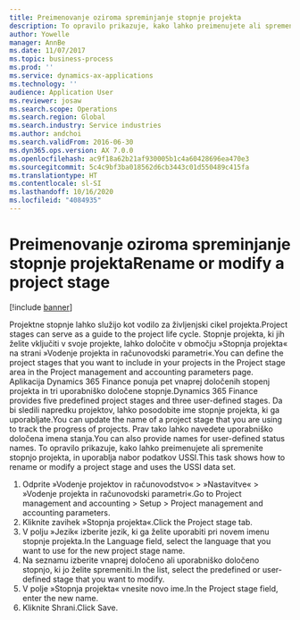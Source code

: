 ```yaml
---
title: Preimenovanje oziroma spreminjanje stopnje projekta
description: To opravilo prikazuje, kako lahko preimenujete ali spremenite stopnjo projekta.
author: Yowelle
manager: AnnBe
ms.date: 11/07/2017
ms.topic: business-process
ms.prod: ''
ms.service: dynamics-ax-applications
ms.technology: ''
audience: Application User
ms.reviewer: josaw
ms.search.scope: Operations
ms.search.region: Global
ms.search.industry: Service industries
ms.author: andchoi
ms.search.validFrom: 2016-06-30
ms.dyn365.ops.version: AX 7.0.0
ms.openlocfilehash: ac9f18a62b21af930005b1c4a60428696ea470e3
ms.sourcegitcommit: 5c4c9bf3ba018562d6cb3443c01d550489c415fa
ms.translationtype: HT
ms.contentlocale: sl-SI
ms.lasthandoff: 10/16/2020
ms.locfileid: "4084935"
---
```

# <a name="rename-or-modify-a-project-stage"></a><span data-ttu-id="ed22f-103">Preimenovanje oziroma spreminjanje stopnje projekta</span><span class="sxs-lookup"><span data-stu-id="ed22f-103">Rename or modify a project stage</span></span>

[!include [banner](../../includes/banner.md)]

<span data-ttu-id="ed22f-104">Projektne stopnje lahko služijo kot vodilo za življenjski cikel projekta.</span><span class="sxs-lookup"><span data-stu-id="ed22f-104">Project stages can serve as a guide to the project life cycle.</span></span> <span data-ttu-id="ed22f-105">Stopnje projekta, ki jih želite vključiti v svoje projekte, lahko določite v območju »Stopnja projekta« na strani »Vodenje projekta in računovodski parametri«.</span><span class="sxs-lookup"><span data-stu-id="ed22f-105">You can define the project stages that you want to include in your projects in the Project stage area in the Project management and accounting parameters page.</span></span> <span data-ttu-id="ed22f-106">Aplikacija Dynamics 365 Finance ponuja pet vnaprej določenih stopenj projekta in tri uporabniško določene stopnje.</span><span class="sxs-lookup"><span data-stu-id="ed22f-106">Dynamics 365 Finance provides five predefined project stages and three user-defined stages.</span></span> <span data-ttu-id="ed22f-107">Da bi sledili napredku projektov, lahko posodobite ime stopnje projekta, ki ga uporabljate.</span><span class="sxs-lookup"><span data-stu-id="ed22f-107">You can update the name of a project stage that you are using to track the progress of projects.</span></span> <span data-ttu-id="ed22f-108">Prav tako lahko navedete uporabniško določena imena stanja.</span><span class="sxs-lookup"><span data-stu-id="ed22f-108">You can also provide names for user-defined status names.</span></span> <span data-ttu-id="ed22f-109">To opravilo prikazuje, kako lahko preimenujete ali spremenite stopnjo projekta, in uporablja nabor podatkov USSI.</span><span class="sxs-lookup"><span data-stu-id="ed22f-109">This task shows how to rename or modify a project stage and uses the USSI data set.</span></span>

1. <span data-ttu-id="ed22f-110">Odprite »Vodenje projektov in računovodstvo« > »Nastavitve« > »Vodenje projekta in računovodski parametri«.</span><span class="sxs-lookup"><span data-stu-id="ed22f-110">Go to Project management and accounting > Setup > Project management and accounting parameters.</span></span>
2. <span data-ttu-id="ed22f-111">Kliknite zavihek »Stopnja projekta«.</span><span class="sxs-lookup"><span data-stu-id="ed22f-111">Click the Project stage tab.</span></span>
3. <span data-ttu-id="ed22f-112">V polju »Jezik« izberite jezik, ki ga želite uporabiti pri novem imenu stopnje projekta.</span><span class="sxs-lookup"><span data-stu-id="ed22f-112">In the Language field, select the language that you want to use for the new project stage name.</span></span>
4. <span data-ttu-id="ed22f-113">Na seznamu izberite vnaprej določeno ali uporabniško določeno stopnjo, ki jo želite spremeniti.</span><span class="sxs-lookup"><span data-stu-id="ed22f-113">In the list, select the predefined or user-defined stage that you want to modify.</span></span> 
5. <span data-ttu-id="ed22f-114">V polje »Stopnja projekta« vnesite novo ime.</span><span class="sxs-lookup"><span data-stu-id="ed22f-114">In the Project stage field, enter the new name.</span></span>
6. <span data-ttu-id="ed22f-115">Kliknite Shrani.</span><span class="sxs-lookup"><span data-stu-id="ed22f-115">Click Save.</span></span>
